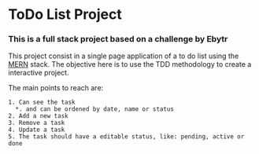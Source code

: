 # ToDo List Project

### This is a full stack project based on a challenge by Ebytr

  This project consist in a single page application of a to do list using the [MERN](https://www.mongodb.com/mern-stack) stack.
  The objective here is to use the TDD methodology to create a interactive project.
  
  The main points to reach are:
  
    1. Can see the task
      *. and can be ordened by date, name or status
    2. Add a new task
    3. Remove a task
    4. Update a task
    5. The task should have a editable status, like: pending, active or done
